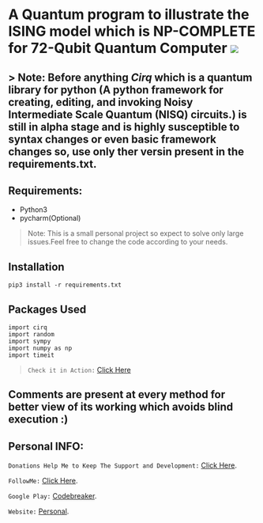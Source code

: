 # A Quantum program to illustrate the ISING model which is NP-COMPLETE for 72-Qubit Quantum Computer ![](https://travis-ci.com/CodeBreaker444/A-Quantum-program-to-illustrate-the-ISING-model-which-is-NP-COMPLETE.svg?branch=master)
## > Note: Before anything *Cirq* which is a quantum library for python (A python framework for creating, editing, and invoking Noisy Intermediate Scale Quantum (NISQ) circuits.) is still in alpha stage and is highly susceptible to syntax changes or even basic framework changes so, use only ther versin present in the requirements.txt.
## Requirements:
- Python3
- pycharm(Optional)

> Note: This is a small personal project so expect to solve only large issues.Feel free to change the code according to your needs.
## Installation
``` pip3 install -r requirements.txt ```
## Packages Used
```
import cirq
import random
import sympy
import numpy as np
import timeit

```
> `Check it in Action:` [Click Here](https://travis-ci.com/CodeBreaker444/A-Quantum-program-to-illustrate-the-ISING-model-which-is-NP-COMPLETE/builds/118221709)
## Comments are present at every method for better view of its working which avoids blind execution :)
## Personal INFO:
`Donations Help Me to Keep The Support and Development:` [Click Here](https://paypal.me/zer0error).

`FollowMe:` [Click Here](https://facebook.com/zer0error/).

`Google Play:` [Codebreaker](https://play.google.com/store/apps/dev?id=8331274631553271784&hl=en).

`Website:` [Personal](https://govardhanchitrada.me).
